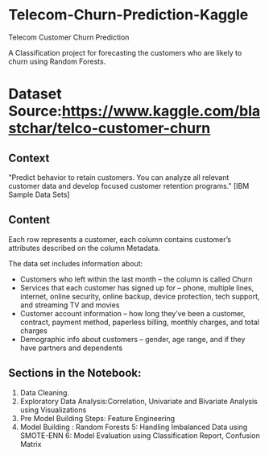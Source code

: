 # Telecom-Churn-Prediction-Kaggle

Telecom Customer Churn Prediction

A Classification project for forecasting the customers who are likely to churn using Random Forests.  


# Dataset Source:https://www.kaggle.com/blastchar/telco-customer-churn

## Context
"Predict behavior to retain customers. You can analyze all relevant customer data and develop focused customer retention programs." [IBM Sample Data Sets]

## Content
Each row represents a customer, each column contains customer’s attributes described on the column Metadata.

The data set includes information about:

-   Customers who left within the last month – the column is called Churn
-   Services that each customer has signed up for – phone, multiple lines, internet, online security, online backup, device protection, tech support, and streaming TV and movies
-   Customer account information – how long they’ve been a customer, contract, payment method, paperless billing, monthly charges, and total charges
-   Demographic info about customers – gender, age range, and if they have partners and dependents

## Sections in the Notebook:

1. Data Cleaning.
2. Exploratory Data Analysis:Correlation, Univariate and Bivariate Analysis using Visualizations
3. Pre Model Building Steps: Feature Engineering
4. Model Building : Random Forests
5: Handling Imbalanced Data using SMOTE-ENN 
6: Model Evaluation using Classification Report, Confusion Matrix
